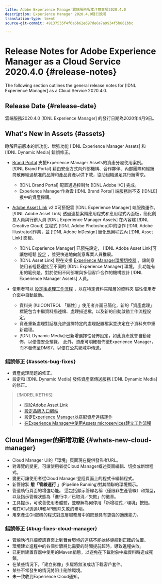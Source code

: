 ```yaml
---
title: Adobe Experience Manager雲端服務版本注意事項2020.4.0
description: Experience Manager 2020.4.0發行說明
translation-type: tm+mt
source-git-commit: 49137535f4f6a6b62e697de6a7a9934f5b861bbc

---
```



# Release Notes for Adobe Experience Manager as a Cloud Service 2020.4.0 {#release-notes}

The following section outlines the general release notes for [!DNL Experience Manager] as a Cloud Service 2020.4.0.

## Release Date {#release-date}

雲端服務2020.4.0 [!DNL Experience Manager] 的發行日期為2020年4月9日。

## What&#39;s New in Assets {#assets}

瞭解目前版本的新功能、增強功能 [!DNL Experience Manager Assets] 和 [!DNL Dynamic Media] 錯誤修正。

* [Brand Portal](https://docs.adobe.com/content/help/en/experience-manager-brand-portal/using/home.html) 支援Experience Manager Assets的資產分發使用案例。 [!DNL Brand Portal] 藉由安全方式向外部機構、合作夥伴、內部團隊和經銷商散佈經過核准的品牌和產品資產以供下載，協助組織滿足其行銷需求。
   * [!DNL Brand Portal] 配置通過控制台 [!DNL Adobe I/O] 完成。
   * Experience Manager作為雲 [!DNL Brand Portal] 端服務尚不支 [!DNLE] 援中的資產採購。

* [Adobe Asset Link](https://helpx.adobe.com/tw/enterprise/using/adobe-asset-link.html) v2.0可搭配雲 [!DNL Experience Manager] 端服務運作。 [!DNL Adobe Asset Link] 透過連接案頭應用程式和應用程式內面板，簡化創意人員與行銷人員 [!DNL Experience Manager Assets] 在內容建 [!DNL Creative Cloud] 立程式 [!DNL Adobe Photoshop]中的協作 [!DNL Adobe Illustrator]作業，並 [!DNL Adobe InDesign] 簡化應用程式內 [!DNL Asset Link] 面板。
   * [!DNL Experience Manager] 已預先設定， [!DNL Adobe Asset Link]可讓您輕鬆 [設定](https://helpx.adobe.com/enterprise/using/configure-aem-assets-for-asset-link.html) ，並更快速地向創意專業人員推展。
   * [!DNL Asset Link] 現在支援 [Experience Manager環境切換器](https://helpx.adobe.com/enterprise/using/manage-assets-using-adobe-asset-link.html#UseAdobeAssetLink) ，讓創意使用者輕鬆連接至不同的 [!DNL Experience Manager] 環境。 此功能有用的範例是，對於使用不同部署與多個客戶合作的機構設計 [!DNL Experience Manager Assets] 人員。

* 使用者可以 [設定後處理工作流程](/help/assets/asset-microservices-configure-and-use.md#post-processing-workflows) ，以在特定資料夾階層的資料夾  屬性使用者介面中自動啟動。
   * 資料夾 [!UICONTROL 「屬性] 」使用者介面已簡化，新的「資產處理」標籤包含中繼資料描述檔、處理描述檔，以及新的自動啟動工作流程設定。
   * 資產重新處理對話框允許選擇特定的處理配置檔案並決定在子資料夾中重新處理。
   * [!DNL Dynamic Media]:已新增選擇性發佈設定，如此資產就會自動發佈，以便僅安全預覽。 此外，資產可明確發佈至Experience Manager，而不發佈至DMS7，以便在公共網域中傳送。

### 錯誤修正 {#assets-bug-fixes}

* 資產處理問題的修正。
* 設定和 [!DNL Dynamic Media] 發佈資產至傳送服務 [!DNL Dynamic Media] 的修正。

>[!MORELIKETHIS]
>
>* [關於Adobe Asset Link](https://www.adobe.com/creativecloud/business/enterprise/adobe-asset-link.html)
>* [設定品牌入口網站](https://docs.adobe.com/content/help/en/experience-manager-brand-portal/using/publish/configure-aem-assets-with-brand-portal.html)
>* [設定Experience Manager以搭配資產連結運作](https://helpx.adobe.com/enterprise/using/configure-aem-assets-for-asset-link.html)
>* [在Experience Manager中使用Assets microservices建立工作流程](https://docs.adobe.com/content/help/en/experience-manager-cloud-service/assets/manage/asset-microservices-configure-and-use.html#post-processing-workflows)


## Cloud Manager的新增功能 {#whats-new-cloud-manager}

* Cloud Manager UI的「環境」頁面現在提供發佈者URL。
* 對導覽的變更，可讓使用者從Cloud Manager概述頁面編輯、切換或新增程式。
* 變更可讓使用者從Cloud Manager登陸頁面上的程式卡編輯程式。
* 新管線狀 **態「管線運行** 」(Pipeline Running)對其關聯的環境顯示。
* 管道執行頁面的增強功能。 這包括顯示管線名稱（僅限非生產管線）和類型，以及指示管線狀態為「進行中／已取消／失敗」的徽章。
* 工具提示，可改善使用者體驗，並瞭解為何停用「新增程式／環境」按鈕。
* 現在可以透過UI和API刪除失敗的環境。
* 用來產生Git密碼的程式對底層服務層中的問題具有更強的適應能力。

### 錯誤修正 {#bug-fixes-cloud-manager}

* 管線執行詳細資訊頁面上到舞台環境的連結不能始終導航到正確的位置。
* 環境建立進程中的各個步驟將比需要的時間提前超時，導致進程失敗。
* 已更新建置容器中使用的Maven組態，以避免在下載對象中繼資料時造成死鎖。
* 在某些情況下，「建立影像」步驟將無法成功下載客戶套件。
* 某些不常發生的情況將阻止刪除環境。
* 未一致收到Experience Cloud通知。
